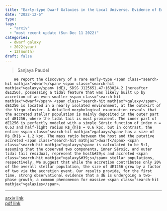 ```yaml
---
title: "Early-type Dwarf Galaxies in the Local Universe. Evidence of Ex-situ Growth"
date: "2022-12-6"
type:
tags:
  - "arxiv"
  - "most recent update (Sun Dec 11 2022)"
categories:
  - dwarf galaxy
  - 2022(year)
  - 12(month)
draft: false
---
```


> Sanjaya Paudel

        We report the discovery of a rare early-type <span class="search-hit mathjax">dwarf</span> <span class="search-hit mathjax">galaxy</span> (dE), SDSS J125651.47+163024.2 (hereafter dE1256), possessing a tidal feature that was likely built up by accretion of an even smaller <span class="search-hit mathjax">dwarf</span> <span class="search-hit mathjax">galaxy</span>. dE1256 is located in a nearly isolated environment, at the outskirt of the Virgo cluster. A detailed morphological examination reveals that the accreted stellar population is mainly deposited in the outer part of dE1256, where the tidal tail is most prominent. The inner part of dE1256 is perfectly modeled with a simple Sérsic function of index n = 0.63 and half-light radius R$_{h}$ = 0.6 kpc, but in contrast, the entire <span class="search-hit mathjax">galaxy</span> has a size of R$_{h}$ = 1.2 kpc. The mass ratio between the host and the putative accreted <span class="search-hit mathjax">dwarf</span> <span class="search-hit mathjax">galaxy</span> is calculated to be 5:1, assuming that the observed two components, inner Sérsic, and outer tidal tail residual, represent the host&#39;s and accreted <span class="search-hit mathjax">galaxy&#39;s</span> stellar populations, respectively. We suggest that while the accretion contributes only 20% of the overall stellar population, the size of dE1256 grew by a factor of two via the accretion event. Our results provide, for the first time, strong observational evidence that a dE is undergoing a two-phase growth, a common phenomenon for massive <span class="search-hit mathjax">galaxies</span>.

---

[arxiv link](https://arxiv.org/abs/2212.03430)  
[pdf link](https://arxiv.org/pdf/2212.03430)